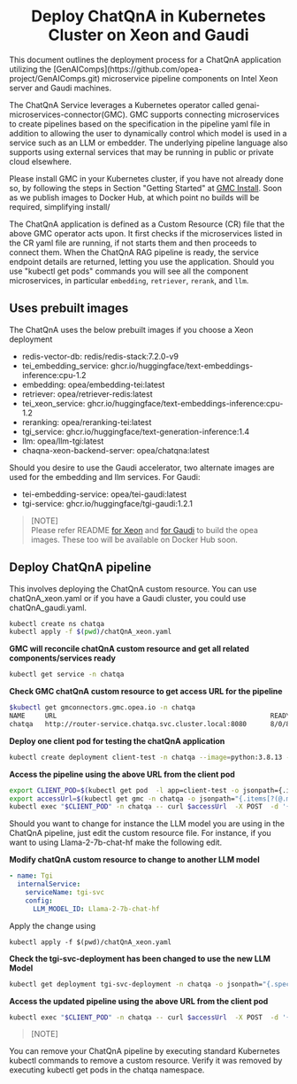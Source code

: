 <h1 align="center" id="title">Deploy ChatQnA in Kubernetes Cluster on Xeon and Gaudi</h1>
This document outlines the deployment process for a ChatQnA application utilizing the [GenAIComps](https://github.com/opea-project/GenAIComps.git) microservice pipeline components on Intel Xeon server and Gaudi machines.

The ChatQnA Service leverages a Kubernetes operator called genai-microservices-connector(GMC). GMC supports connecting microservices to create pipelines based on the specification in the pipeline yaml file in addition to allowing the user to dynamically control which model is used in a service such as an LLM or embedder. The underlying pipeline language also supports using external services that may be running in public or private cloud elsewhere.

Please install GMC  in your Kubernetes cluster, if you have not already done so, by following the steps in Section "Getting Started" at [GMC Install](https://github.com/opea-project/GenAIInfra/tree/main/microservices-connector). Soon as we publish images to Docker Hub, at which point no builds will be required, simplifying install/


The ChatQnA application is defined as a Custom Resource (CR) file that the above GMC operator acts  upon. It first checks if the microservices listed in the CR yaml file are running, if not starts them and then proceeds to connect them. When the ChatQnA RAG pipeline is ready, the service endpoint details are returned, letting you use the application. Should you use "kubectl get pods" commands you will see all the component microservices, in particular `embedding`, `retriever`, `rerank`, and `llm`.


## Uses prebuilt images

The ChatQnA uses the below prebuilt images if you choose a Xeon deployment

- redis-vector-db: redis/redis-stack:7.2.0-v9
- tei_embedding_service: ghcr.io/huggingface/text-embeddings-inference:cpu-1.2
- embedding: opea/embedding-tei:latest
- retriever: opea/retriever-redis:latest
- tei_xeon_service: ghcr.io/huggingface/text-embeddings-inference:cpu-1.2
- reranking: opea/reranking-tei:latest
- tgi_service: ghcr.io/huggingface/text-generation-inference:1.4
- llm: opea/llm-tgi:latest
- chaqna-xeon-backend-server: opea/chatqna:latest

Should you desire to use the Gaudi accelerator, two alternate images are used for the embedding and llm services.
For Gaudi:

- tei-embedding-service: opea/tei-gaudi:latest
- tgi-service: ghcr.io/huggingface/tgi-gaudi:1.2.1

> [NOTE]  
> Please refer README [for Xeon](https://github.com/opea-project/GenAIExamples/blob/main/ChatQnA/docker/xeon/README.md) and [for Gaudi](https://github.com/opea-project/GenAIExamples/blob/main/ChatQnA/docker/gaudi/README.md) to build the opea images. These too will be available on Docker Hub soon.

## Deploy ChatQnA pipeline
This involves deploying the ChatQnA custom resource. You can use chatQnA_xeon.yaml or if you have a Gaudi cluster, you could use chatQnA_gaudi.yaml. 

```sh
kubectl create ns chatqa
kubectl apply -f $(pwd)/chatQnA_xeon.yaml
```

**GMC will reconcile chatQnA custom resource and get all related components/services ready**

```sh
kubectl get service -n chatqa
```

**Check GMC chatQnA custom resource to get access URL for the pipeline**

```bash
$kubectl get gmconnectors.gmc.opea.io -n chatqa
NAME     URL                                                      READY     AGE
chatqa   http://router-service.chatqa.svc.cluster.local:8080      8/0/8     3m
```

**Deploy one client pod for testing the chatQnA application**

```bash
kubectl create deployment client-test -n chatqa --image=python:3.8.13 -- sleep infinity
```

**Access the pipeline using the above URL from the client pod**

```bash
export CLIENT_POD=$(kubectl get pod  -l app=client-test -o jsonpath={.items..metadata.name})
export accessUrl=$(kubectl get gmc -n chatqa -o jsonpath="{.items[?(@.metadata.name=='chatqa')].status.accessUrl}")
kubectl exec "$CLIENT_POD" -n chatqa -- curl $accessUrl  -X POST  -d '{"text":"What is the revenue of Nike in 2023?","parameters":{"max_new_tokens":17, "do_sample": true}}' -H 'Content-Type: application/json'
```

Should you want to change for instance the LLM model you are using in the ChatQnA pipeline, just edit the custom resource file. For instance, if you want to using Llama-2-7b-chat-hf make the following edit.

**Modify chatQnA custom resource to change to another LLM model**

```yaml
- name: Tgi
  internalService:
    serviceName: tgi-svc
    config:
      LLM_MODEL_ID: Llama-2-7b-chat-hf
```

Apply the change using
```
kubectl apply -f $(pwd)/chatQnA_xeon.yaml
```

**Check the tgi-svc-deployment has been changed to use the new LLM Model**

```sh
kubectl get deployment tgi-svc-deployment -n chatqa -o jsonpath="{.spec.template.spec.containers[*].env[?(@.name=='LLM_MODEL_ID')].value}"
```

**Access the updated pipeline using the above URL from the client pod**

```bash
kubectl exec "$CLIENT_POD" -n chatqa -- curl $accessUrl  -X POST  -d '{"text":"What is the revenue of Nike in 2023?","parameters":{"max_new_tokens":17, "do_sample": true}}' -H 'Content-Type: application/json'
```

> [NOTE]

You can remove your ChatQnA pipeline by executing standard Kubernetes kubectl commands to remove a custom resource. Verify it was removed by executing kubectl get pods in the chatqa namespace.
